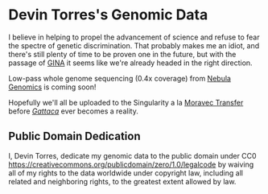 # Devin Torres's Genomic Data

I believe in helping to propel the advancement of science and refuse to fear
the spectre of genetic discrimination. That probably makes me an idiot, and
there's still plenty of time to be proven one in the future, but with the
passage of [GINA][1] it seems like we're already headed in the right direction.

Low-pass whole genome sequencing (0.4x coverage) from [Nebula Genomics][2] is
coming soon!

Hopefully we'll all be uploaded to the Singularity a la [Moravec Transfer][4]
before [*Gattaca*][5] ever becomes a reality.

## Public Domain Dedication

I, Devin Torres, dedicate my genomic data to the public domain under CC0
<https://creativecommons.org/publicdomain/zero/1.0/legalcode> by waiving all
of my rights to the data worldwide under copyright law, including all
related and neighboring rights, to the greatest extent allowed by law.

[1]: https://www.govtrack.us/congress/bills/110/hr493/text
[2]: https://www.nebula.org/
[4]: http://everything2.com/title/Moravec+Transfer
[5]: https://www.imdb.com/title/tt0119177/
